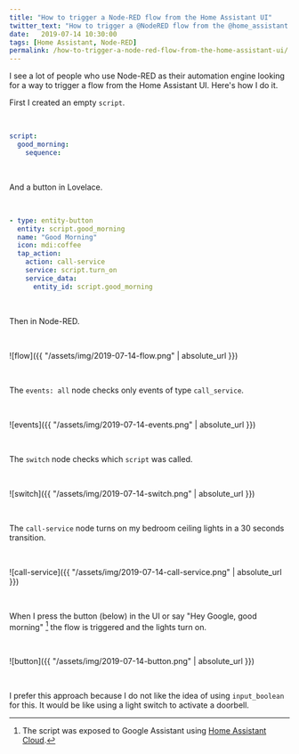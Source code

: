```yaml
---
title: "How to trigger a Node-RED flow from the Home Assistant UI"
twitter_text: "How to trigger a @NodeRED flow from the @home_assistant UI"
date:   2019-07-14 10:30:00
tags: [Home Assistant, Node-RED]
permalink: /how-to-trigger-a-node-red-flow-from-the-home-assistant-ui/
---
```

<!-- markdownlint-disable html -->
I see a lot of people who use Node-RED as their automation engine looking for a way to trigger a flow from the Home Assistant UI. Here's how I do it.

First I created an empty `script`.

<br />

```yaml
script:
  good_morning:
    sequence:
```

<br />

And a button in Lovelace.

<br />

```yaml
- type: entity-button
  entity: script.good_morning
  name: "Good Morning"
  icon: mdi:coffee
  tap_action:
    action: call-service
    service: script.turn_on
    service_data:
      entity_id: script.good_morning
```

<br />

Then in Node-RED.

<br />

![flow]({{ "/assets/img/2019-07-14-flow.png" | absolute_url }})

<br />

The `events: all` node checks only events of type `call_service`.

<br />

![events]({{ "/assets/img/2019-07-14-events.png" | absolute_url }})

<br />

The `switch` node checks which `script` was called.

<br />

![switch]({{ "/assets/img/2019-07-14-switch.png" | absolute_url }})

<br />

The `call-service` node turns on my bedroom ceiling lights in a 30 seconds transition.

<br />

![call-service]({{ "/assets/img/2019-07-14-call-service.png" | absolute_url }})

<br />

When I press the button (below) in the UI or say "Hey Google, good morning" [^1] the flow is triggered and the lights turn on.

<br />

![button]({{ "/assets/img/2019-07-14-button.png" | absolute_url }})

<br />

I prefer this approach because I do not like the idea of using `input_boolean` for this. It would be like using a light switch to activate a doorbell.

[^1]: The script was exposed to Google Assistant using [Home Assistant Cloud](https://www.home-assistant.io/cloud/).
